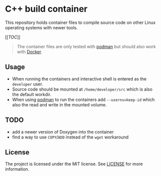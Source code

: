 # C++ build container

This repository holds container files to compile source code on other Linux
operating systems with newer tools.

[[_TOC_]]

> The container files are only tested with [podman][] but should also work with
> [Docker][].

## Usage

- When running the containers and interactive shell is entered as the
  `developer` user.
- Source code should be mounted at `/home/developer/src` which is also the
  default workdir.
- When using [podman][] to run the containers add `--userns=keep-id` which also
  the read and write in the mounted volume.

## TODO

- add a newer version of Doxygen into the container
- find a way to use `COPY`/`ADD` instead of the `wget` workaround

## License

The project is licensed under the MIT license. See [LICENSE](LICENSE) for more
information.

[podman]: https://podman.io/
[Docker]: https://www.docker.com/
